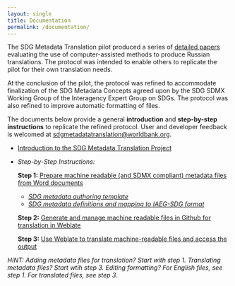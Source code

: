 ```yaml
---
layout: single
title: Documentation
permalink: /documentation/
---
```


The SDG Metadata Translation pilot produced a series of [detailed papers](https://worldbank.github.io/sdg-metadata/pilot/documentation/) evaluating the use of computer-assisted methods to produce Russian translations. The protocol was intended to enable others to replicate the pilot for their own translation needs. 

At the conclusion of the pilot, the protocol was refined to accommodate finalization of the SDG Metadata Concepts agreed upon by the SDG SDMX Working Group of the Interagency Expert Group on SDGs. The protocol was also refined to improve automatic formatting of files.

The documents below provide a general **introduction** and **step-by-step instructions** to replicate the refined protocol. User and developer feedback is welcomed at <sdgmetadatatranslation@worldbank.org>.

* [Introduction to the SDG Metadata Translation Project](https://docs.google.com/presentation/d/16W8f9ryGaTU8rfMls2eszonv3u1O173rpGHnPhmxT4E/edit)
* *Step-by-Step Instructions:*

  **Step 1:** [Prepare machine readable (and SDMX compliant) metadata files from Word documents](https://docs.google.com/document/d/1A8VJ5mRfXJ2rrJd9-2z6vnRhRHFxDxAHWVpJ7fyyxIM/edit?usp=sharing)
  * *[SDG metadata authoring template](https://docs.google.com/document/d/10IXjvoM6nxLPnk6VCR7leVZ2AYGLzuLCtrcf3kUxEz4/edit?usp=sharing)*
  * *[SDG metadata definitions and mapping to IAEG-SDG format](https://docs.google.com/document/d/1nxpm9vpaJz5XUdwXUXx1SQUIAYktVtnU_0dOwm0eWUs/edit?usp=sharing)*

  **Step 2:** [Generate and manage machine readable files in Github for translation in Weblate](https://docs.google.com/document/d/15r3D29CslaFKDkIA7_rwyEjLw2Btg2OXWuTn9h6KDdU/edit#heading=h.v7k2m7oi6dyp)  

  **Step 3:** [Use Weblate to translate machine-readable files and access the output](https://docs.google.com/document/d/1Msu8aOVTItkdFIhN6O0snmKRX1wrD7iaW818ssZncXA/edit#heading=h.gjdgxs)
  
 *HINT: Adding metadata files for translation? Start with step 1. Translating metadata files? Start wtih step 3.
        Editing formatting? For English files, see step 1. For translated files, see step 3.*

